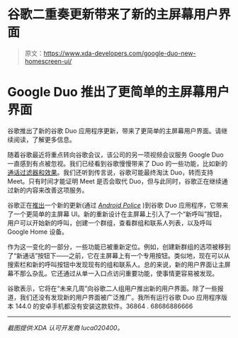 # 谷歌二重奏更新带来了新的主屏幕用户界面

> 原文：<https://www.xda-developers.com/google-duo-new-homescreen-ui/>

# Google Duo 推出了更简单的主屏幕用户界面

谷歌推出了新的谷歌 Duo 应用程序更新，带来了更简单的主屏幕用户界面。请继续阅读，了解更多信息。

随着谷歌最近将重点转向谷歌会议，该公司的另一项视频会议服务 Google Duo 一直感到有点被忽视。我们已经看到谷歌慢慢带来了 Duo 的一些功能，比如新的[通话过滤器和效果](https://www.xda-developers.com/google-meet-android-ios-new-filters-masks/)。我们还听到传言说，谷歌可能最终淘汰 Duo，转而支持 Meet。只有时间才能证明 Meet 是否会取代 Duo，但与此同时，谷歌正在继续通过新的内容来改善这项服务。

谷歌正在[推出](https://support.google.com/duo/thread/117462274/a-simplified-duo-home-screen?hl=en)一个新的更新(通过 [*Android Police*](https://www.androidpolice.com/2021/07/18/google-is-working-on-a-simpler-homescreen-for-duo/) )到谷歌 Duo 应用程序，它带来了一个更简单的主屏幕 UI。新的重新设计在主屏幕上引入了一个“新呼叫”按钮，用户可以开始新的呼叫，创建一个群组，查看群组和联系人列表，以及呼叫 Google Home 设备。

作为这一变化的一部分，一些功能已被重新定位。例如，创建新群组的选项被移到了“新通话”按钮下——之前，它在主屏幕上有一个专用按钮。类似地，现在可以从搜索栏和新的呼叫按钮中发现现有的组和联系人。总的来说，新的用户界面让主屏幕不那么杂乱。它还通过从单一入口点访问重要功能，使事情更容易被发现。

谷歌表示，它将在“未来几周”向谷歌二人组用户推出新的用户界面。除了一些报道，我们还没有发现新的用户界面被广泛推广。我所有运行谷歌 Duo 应用程序版本 144.0 的安卓手机都没有安装这款软件。36864 . 68686886666

* * *

*截图提供:XDA 认可开发商 luca020400。*